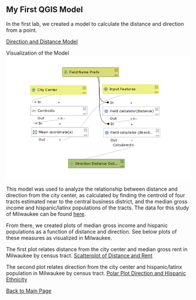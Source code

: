 ## My First QGIS Model

In the first lab, we created a model to calculate the distance and direction from a point.

[Direction and Distance Model](DisDirModel.model3)

Visualization of the Model
![Distance Direction Model](Modelphoto.png)

This model was used to analyze the relationship between distance and direction from the city center, as calculated by finding the centroid of four tracts estimated near to the central business district, and the median gross income and hispanic/latinx populations of the tracts. The data for this study of Milwaukee can be found [here](Milwaukee.gpkg).   

From there, we created plots of median gross income and hispanic populations as a function of distance and direction.  See below plots of these measures as visualized in Milwaukee.  

The first plot relates distance from the city center and median gross rent in Milwaukee by census tract.
[Scatterplot of Distance and Rent](distanceplotnew.html)

The second plot relates direction from the city center and hispanic/latinx population in Milwaukee by census tract.
[Polar Plot Direction and Hispanic Ethnicity](directionplotnew.html)

[Back to Main Page](https://pdickson2.github.io/)
